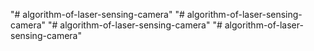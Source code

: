 "# algorithm-of-laser-sensing-camera" 
"# algorithm-of-laser-sensing-camera" 
"# algorithm-of-laser-sensing-camera" 
"# algorithm-of-laser-sensing-camera" 
